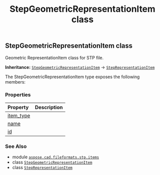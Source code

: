 ﻿---
title: StepGeometricRepresentationItem class
second_title: Aspose.CAD for Python via .NET API References
description: 
type: docs
weight: 380
url: /python-net/aspose.cad.fileformats.stp.items/stepgeometricrepresentationitem/
is_root: false
---

## StepGeometricRepresentationItem class

Geometric RepresentationItem class for STP file.



**Inheritance:** [`StepGeometricRepresentationItem`](/cad/python-net/aspose.cad.fileformats.stp.items/stepgeometricrepresentationitem) → 
[`StepRepresentationItem`](/cad/python-net/aspose.cad.fileformats.stp.items/steprepresentationitem)



The StepGeometricRepresentationItem type exposes the following members:

### Properties
| Property | Description |
| :- | :- |
| [item_type](/cad/python-net/aspose.cad.fileformats.stp.items/stepgeometricrepresentationitem/item_type) |  |
| [name](/cad/python-net/aspose.cad.fileformats.stp.items/stepgeometricrepresentationitem/name) |  |
| [id](/cad/python-net/aspose.cad.fileformats.stp.items/stepgeometricrepresentationitem/id) |  |



### See Also
* module [`aspose.cad.fileformats.stp.items`](..)
* class [`StepGeometricRepresentationItem`](/cad/python-net/aspose.cad.fileformats.stp.items/stepgeometricrepresentationitem)
* class [`StepRepresentationItem`](/cad/python-net/aspose.cad.fileformats.stp.items/steprepresentationitem)
